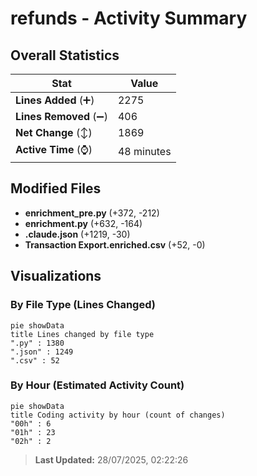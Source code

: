 # refunds - Activity Summary 

## Overall Statistics

| Stat                   | Value                                                             |
| ---------------------- | ----------------------------------------------------------------- |
| **Lines Added** (➕)   | 2275                                          |
| **Lines Removed** (➖) | 406                                        |
| **Net Change** (↕)    | 1869                |
| **Active Time** (⌚)   | 48 minutes |


## Modified Files
- **enrichment_pre.py** (+372, -212)
- **enrichment.py** (+632, -164)
- **.claude.json** (+1219, -30)
- **Transaction Export.enriched.csv** (+52, -0)

## Visualizations

### By File Type (Lines Changed)

```mermaid
pie showData
title Lines changed by file type
".py" : 1380
".json" : 1249
".csv" : 52
```

### By Hour (Estimated Activity Count)

```mermaid
pie showData
title Coding activity by hour (count of changes)
"00h" : 6
"01h" : 23
"02h" : 2
```


> **Last Updated:** 28/07/2025, 02:22:26